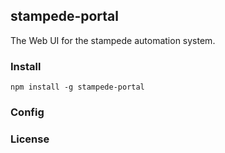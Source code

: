 ## stampede-portal

The Web UI for the stampede automation system.

### Install

```
npm install -g stampede-portal
```

### Config

### License

